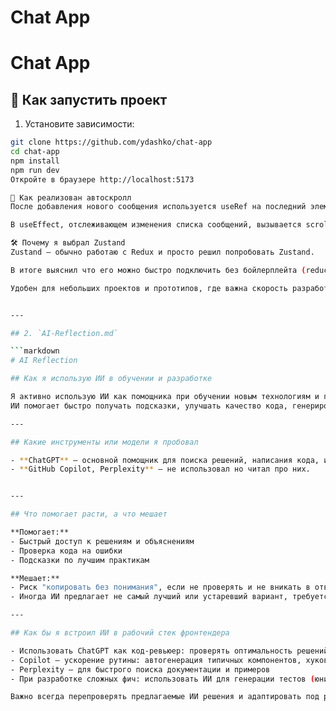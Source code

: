 # Chat App

# Chat App

## 🚀 Как запустить проект

1. Установите зависимости:

```bash
git clone https://github.com/ydashko/chat-app
cd chat-app
npm install
npm run dev
Откройте в браузере http://localhost:5173

📜 Как реализован автоскролл
После добавления нового сообщения используется useRef на последний элемент чата.

В useEffect, отслеживающем изменения списка сообщений, вызывается scrollIntoView({ behavior: "smooth" }), чтобы плавно прокручивать чат вниз.

🛠 Почему я выбрал Zustand
Zustand — обычно работаю с Redux и просто решил попробовать Zustand.

В итоге выяснил что его можно быстро подключить без бойлерплейта (reducers, actions), в отличие от Redux.

Удобен для небольших проектов и прототипов, где важна скорость разработки.


---

## 2. `AI-Reflection.md`

```markdown
# AI Reflection

## Как я использую ИИ в обучении и разработке

Я активно использую ИИ как помощника при обучении новым технологиям и при разработке проектов.  
ИИ помогает быстро получать подсказки, улучшать качество кода, генерировать идеи решений и экономить время.

---

## Какие инструменты или модели я пробовал

- **ChatGPT** — основной помощник для поиска решений, написания кода, исправления ошибок.
- **GitHub Copilot, Perplexity** — не использовал но читал про них.


---

## Что помогает расти, а что мешает

**Помогает:**
- Быстрый доступ к решениям и объяснениям
- Проверка кода на ошибки
- Подсказки по лучшим практикам

**Мешает:**
- Риск "копировать без понимания", если не проверять и не вникать в ответы
- Иногда ИИ предлагает не самый лучший или устаревший вариант, требуется критическое мышление

---

## Как бы я встроил ИИ в рабочий стек фронтендера

- Использовать ChatGPT как код-ревьюер: проверять оптимальность решений
- Copilot — ускорение рутины: автогенерация типичных компонентов, хуков
- Perplexity — для быстрого поиска документации и примеров
- При разработке сложных фич: использовать ИИ для генерации тестов (юнит и e2e)

Важно всегда перепроверять предлагаемые ИИ решения и адаптировать под реальные задачи проекта.

